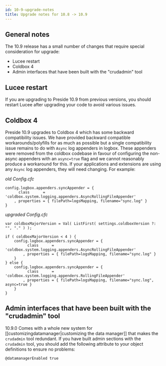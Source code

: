 ```yaml
---
id: 10-9-upgrade-notes
title: Upgrade notes for 10.8 -> 10.9
---
```


## General notes

The 10.9 release has a small number of changes that require special consideration for upgrade:

* Lucee restart
* Coldbox 4
* Admin interfaces that have been built with the "crudadmin" tool


## Lucee restart

If you are upgrading to Preside 10.9 from previous versions, you should restart Lucee after upgrading your code to avoid various issues.

## Coldbox 4

Preside 10.9 upgrades to Coldbox 4 which has some backward compatibility issues. We have provided backward compatible workarounds/polyfills for as much as possible but a single compatibility issue remains to do with `Async` log appenders in logbox. These appenders were removed from the coldbox codebase in favour of configuring the non-async appenders with an `async=true` flag and we cannot reasonably produce a workaround for this. If your applications and extensions are using any `Async` log appenders, they will need changing. For example:

*old Config.cfc*
```luceescript
config.logbox.appenders.syncAppender = {
	  class      = 'coldbox.system.logging.appenders.AsyncRollingFileAppender'
	, properties = { filePath=logsMapping, filename="sync.log" }
}
```

*upgraded Config.cfc*
```luceescript
var coldboxMajorVersion = Val( ListFirst( settings.coldboxVersion ?: "", "." ) );

if ( coldboxMajorVersion < 4 ) {
	config.logbox.appenders.syncAppender = {
		  class      = 'coldbox.system.logging.appenders.AsyncRollingFileAppender'
		, properties = { filePath=logsMapping, filename="sync.log" }
	}
} else {
	config.logbox.appenders.syncAppender = {
		  class      = 'coldbox.system.logging.appenders.RollingFileAppender'
		, properties = { filePath=logsMapping, filename="sync.log", async=true }
	}
}
```

## Admin interfaces that have been built with the "crudadmin" tool

10.9.0 Comes with a whole new system for [[customizingdatamanager|customizing the data manager]] that makes the `crudadmin` tool redundant. If you have built admin sections with the `crudadmin` tool, you should add the following attribute to your object definitions to ensure no problems:

```
@datamanagerEnabled true
```